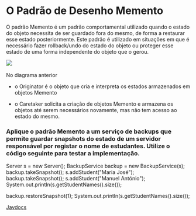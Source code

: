 <h1>O Padrão de Desenho Memento</h1>

O padrão Memento é um padrão comportamental utilizado quando o estado do objeto necessita de ser guardado fora do mesmo, de forma a restaurar esse estado posteriormente. Este padrão é utilizado em situações em que é necessário fazer rollback/undo do estado do objeto ou proteger esse estado de uma forma independente do objeto que o gerou.

<img src='https://sourcemaking.com/files/v2/content/patterns/Memento.png'>
<br><br>
No diagrama anterior

- o Originator é o objeto que cria e interpreta os estados armazenados em objetos Memento

- o Caretaker solicita a criação de objetos Memento e armazena os objetos até serem necessários novamente, mas não tem acesso ao estado do mesmo.

<h3>Aplique o padrão Memento a um serviço de backups que permite guardar snapshots do estado de um servidor responsável por registar o nome de estudantes. Utilize o código seguinte para testar a implementação. </h3>

Server s = new Server();
BackupService backup = new BackupService(s);
backup.takeSnapshot();
s.addStudent("Maria José");
backup.takeSnapshot();
s.addStudent("Manuel António");
System.out.println(s.getStudentNames().size());

backup.restoreSnapshot(1);
System.out.println(s.getStudentNames().size());

<a href='http://ec2-18-220-227-92.us-east-2.compute.amazonaws.com/static/files/MementoPattern/doc/index.html'> Javdocs </a>
